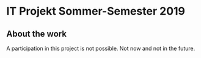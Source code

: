 # IT Projekt Sommer-Semester 2019

## About the work
A participation in this project is not possible. Not now and not in the future.
